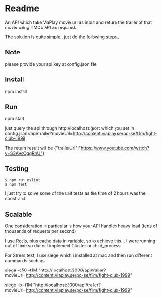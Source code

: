 # Readme

An API which take ViaPlay movie url as input and return the trailer of that movie using TMDb API as required. 

The solution is quite simple.. just do the following steps..

## Note
   please provide your api key at config.json file

## install
   
   npm install

## Run
   
   npm start

just query the api through http://localhost:(port which you set in config.json)/api/trailer?movieUrl=http://content.viaplay.se/pc-se/film/fight-club-1999

The return result will be {"trailerUrl":"https://www.youtube.com/watch?v=S3AVcCggRnU"}

## Testing

    $ npm run eslint
    $ npm test

I just try to solve some of the unit tests as the time of 2 hours was the constraint.
   

## Scalable
   
   One consideration in particular is how your API handles heavy load (tens of thousands of requests per second)

   I use Redis, plus cache data in variable, so to achieve this… I were running out of time so did not implement Cluster or child_process

For Stress test, I use siege which i installed at mac and then run different commands such as 

siege -c50 -t1M  "http://localhost:3000/api/trailer?movieUrl=http://content.viaplay.se/pc-se/film/fight-club-1999"

siege -b -t1M  "http://localhost:3000/api/trailer?movieUrl=http://content.viaplay.se/pc-se/film/fight-club-1999"
